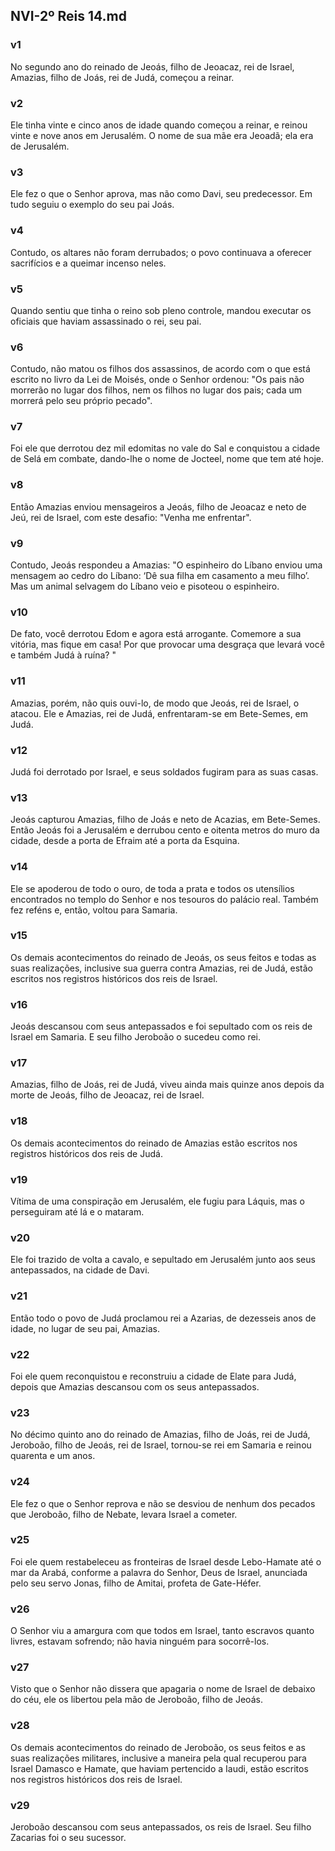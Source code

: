 ## NVI-2º Reis 14.md
### v1
 No segundo ano do reinado de Jeoás, filho de Jeoacaz, rei de Israel, Amazias, filho de Joás, rei de Judá, começou a reinar.
### v2
 Ele tinha vinte e cinco anos de idade quando começou a reinar, e reinou vinte e nove anos em Jerusalém. O nome de sua mãe era Jeoadã; ela era de Jerusalém.
### v3
 Ele fez o que o Senhor aprova, mas não como Davi, seu predecessor. Em tudo seguiu o exemplo do seu pai Joás.
### v4
 Contudo, os altares não foram derrubados; o povo continuava a oferecer sacrifícios e a queimar incenso neles.
### v5
 Quando sentiu que tinha o reino sob pleno controle, mandou executar os oficiais que haviam assassinado o rei, seu pai.
### v6
 Contudo, não matou os filhos dos assassinos, de acordo com o que está escrito no livro da Lei de Moisés, onde o Senhor ordenou: "Os pais não morrerão no lugar dos filhos, nem os filhos no lugar dos pais; cada um morrerá pelo seu próprio pecado".
### v7
 Foi ele que derrotou dez mil edomitas no vale do Sal e conquistou a cidade de Selá em combate, dando-lhe o nome de Jocteel, nome que tem até hoje.
### v8
 Então Amazias enviou mensageiros a Jeoás, filho de Jeoacaz e neto de Jeú, rei de Israel, com este desafio: "Venha me enfrentar".
### v9
 Contudo, Jeoás respondeu a Amazias: "O espinheiro do Líbano enviou uma mensagem ao cedro do Líbano: ‘Dê sua filha em casamento a meu filho’. Mas um animal selvagem do Líbano veio e pisoteou o espinheiro.
### v10
 De fato, você derrotou Edom e agora está arrogante. Comemore a sua vitória, mas fique em casa! Por que provocar uma desgraça que levará você e também Judá à ruína? "
### v11
 Amazias, porém, não quis ouvi-lo, de modo que Jeoás, rei de Israel, o atacou. Ele e Amazias, rei de Judá, enfrentaram-se em Bete-Semes, em Judá.
### v12
 Judá foi derrotado por Israel, e seus soldados fugiram para as suas casas.
### v13
 Jeoás capturou Amazias, filho de Joás e neto de Acazias, em Bete-Semes. Então Jeoás foi a Jerusalém e derrubou cento e oitenta metros do muro da cidade, desde a porta de Efraim até a porta da Esquina.
### v14
 Ele se apoderou de todo o ouro, de toda a prata e todos os utensílios encontrados no templo do Senhor e nos tesouros do palácio real. Também fez reféns e, então, voltou para Samaria.
### v15
 Os demais acontecimentos do reinado de Jeoás, os seus feitos e todas as suas realizações, inclusive sua guerra contra Amazias, rei de Judá, estão escritos nos registros históricos dos reis de Israel.
### v16
 Jeoás descansou com seus antepassados e foi sepultado com os reis de Israel em Samaria. E seu filho Jeroboão o sucedeu como rei.
### v17
 Amazias, filho de Joás, rei de Judá, viveu ainda mais quinze anos depois da morte de Jeoás, filho de Jeoacaz, rei de Israel.
### v18
 Os demais acontecimentos do reinado de Amazias estão escritos nos registros históricos dos reis de Judá.
### v19
 Vítima de uma conspiração em Jerusalém, ele fugiu para Láquis, mas o perseguiram até lá e o mataram.
### v20
 Ele foi trazido de volta a cavalo, e sepultado em Jerusalém junto aos seus antepassados, na cidade de Davi.
### v21
 Então todo o povo de Judá proclamou rei a Azarias, de dezesseis anos de idade, no lugar de seu pai, Amazias.
### v22
 Foi ele quem reconquistou e reconstruiu a cidade de Elate para Judá, depois que Amazias descansou com os seus antepassados.
### v23
 No décimo quinto ano do reinado de Amazias, filho de Joás, rei de Judá, Jeroboão, filho de Jeoás, rei de Israel, tornou-se rei em Samaria e reinou quarenta e um anos.
### v24
 Ele fez o que o Senhor reprova e não se desviou de nenhum dos pecados que Jeroboão, filho de Nebate, levara Israel a cometer.
### v25
 Foi ele quem restabeleceu as fronteiras de Israel desde Lebo-Hamate até o mar da Arabá, conforme a palavra do Senhor, Deus de Israel, anunciada pelo seu servo Jonas, filho de Amitai, profeta de Gate-Héfer.
### v26
 O Senhor viu a amargura com que todos em Israel, tanto escravos quanto livres, estavam sofrendo; não havia ninguém para socorrê-los.
### v27
 Visto que o Senhor não dissera que apagaria o nome de Israel de debaixo do céu, ele os libertou pela mão de Jeroboão, filho de Jeoás.
### v28
 Os demais acontecimentos do reinado de Jeroboão, os seus feitos e as suas realizações militares, inclusive a maneira pela qual recuperou para Israel Damasco e Hamate, que haviam pertencido a Iaudi, estão escritos nos registros históricos dos reis de Israel.
### v29
 Jeroboão descansou com seus antepassados, os reis de Israel. Seu filho Zacarias foi o seu sucessor.
